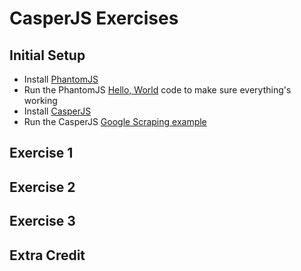 CasperJS Exercises
==================

Initial Setup
-------------
* Install [PhantomJS](http://phantomjs.org/download.html)
* Run the PhantomJS [Hello, World](http://code.google.com/p/phantomjs/wiki/QuickStart) code to make sure everything's working
* Install [CasperJS](http://casperjs.org/installation.html)
* Run the CasperJS [Google Scraping example](http://casperjs.org/quickstart.html)

Exercise 1
----------

Exercise 2
----------

Exercise 3
----------

Extra Credit
------------

